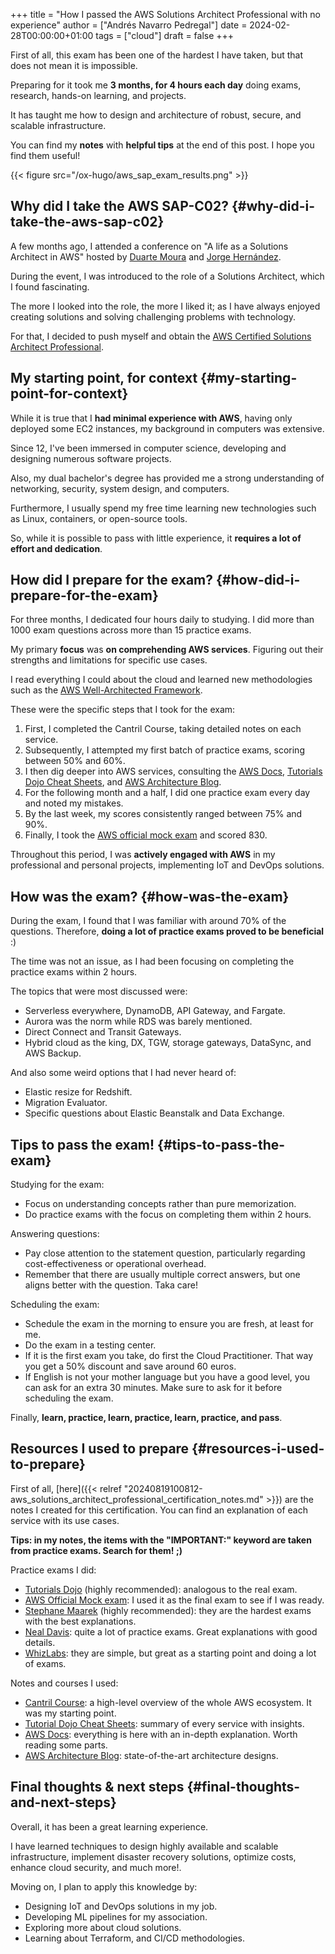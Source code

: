 +++
title = "How I passed the AWS Solutions Architect Professional with no experience"
author = ["Andrés Navarro Pedregal"]
date = 2024-02-28T00:00:00+01:00
tags = ["cloud"]
draft = false
+++

First of all, this exam has been one of the hardest I have taken, but that does not mean it is impossible.

Preparing for it took me **3 months, for 4 hours each day** doing exams, research, hands-on learning, and projects.

It has taught me how to design and architecture of robust, secure, and scalable infrastructure.

You can find my **notes** with **helpful tips** at the end of this post. I hope you find them useful!

{{< figure src="/ox-hugo/aws_sap_exam_results.png" >}}


## Why did I take the AWS SAP-C02? {#why-did-i-take-the-aws-sap-c02}

A few months ago, I attended a conference on "A life as a Solutions Architect in AWS" hosted by [Duarte Moura](https://www.linkedin.com/in/duarte-moura/) and [Jorge Hernández](https://www.linkedin.com/in/jorge-hern%C3%A1ndez-su%C3%A1rez-9a38011b8/).

During the event, I was introduced to the role of a Solutions Architect, which I found fascinating.

The more I looked into the role, the more I liked it; as I have always enjoyed creating solutions and solving challenging problems with technology.

For that, I decided to push myself and obtain the [AWS Certified Solutions Architect Professional](https://aws.amazon.com/certification/certified-solutions-architect-professional/).


## My starting point, for context {#my-starting-point-for-context}

While it is true that I **had minimal experience with AWS**, having only deployed some EC2 instances, my background in computers was extensive.

Since 12, I've been immersed in computer science, developing and designing numerous software projects.

Also, my dual bachelor's degree has provided me a strong understanding of networking, security, system design, and computers.

Furthermore, I usually spend my free time learning new technologies such as Linux, containers, or open-source tools.

So, while it is possible to pass with little experience, it **requires a lot of effort and dedication**.


## How did I prepare for the exam? {#how-did-i-prepare-for-the-exam}

For three months, I dedicated four hours daily to studying. I did more than 1000 exam questions across more than 15 practice exams.

My primary **focus** was **on comprehending AWS services**. Figuring out their strengths and limitations for specific use cases.

I read everything I could about the cloud and learned new methodologies such as the [AWS Well-Architected Framework](https://docs.aws.amazon.com/wellarchitected/latest/framework/welcome.html).

These were the specific steps that I took for the exam:

1.  First, I completed the Cantril Course, taking detailed notes on each service.
2.  Subsequently, I attempted my first batch of practice exams, scoring between 50% and 60%.
3.  I then dig deeper into AWS services, consulting the [AWS Docs](https://docs.aws.amazon.com/), [Tutorials Dojo Cheat Sheets](https://tutorialsdojo.com/aws-cheat-sheets/), and [AWS Architecture Blog](https://aws.amazon.com/blogs/architecture/).
4.  For the following month and a half, I did one practice exam every day and noted my mistakes.
5.  By the last week, my scores consistently ranged between 75% and 90%.
6.  Finally, I took the [AWS official mock exam](https://explore.skillbuilder.aws/learn/course/external/view/elearning/14953/exam-prep-aws-certified-solutions-architect-professional-sap-c02-with-practice-material) and scored 830.

Throughout this period, I was **actively engaged with AWS** in my professional and personal projects, implementing IoT and DevOps solutions.


## How was the exam? {#how-was-the-exam}

During the exam, I found that I was familiar with around 70% of the questions. Therefore, **doing a lot of practice exams proved to be beneficial** :)

The time was not an issue, as I had been focusing on completing the practice exams within 2 hours.

The topics that were most discussed were:

-   Serverless everywhere, DynamoDB, API Gateway, and Fargate.
-   Aurora was the norm while RDS was barely mentioned.
-   Direct Connect and Transit Gateways.
-   Hybrid cloud as the king, DX, TGW, storage gateways, DataSync, and AWS Backup.

And also some weird options that I had never heard of:

-   Elastic resize for Redshift.
-   Migration Evaluator.
-   Specific questions about Elastic Beanstalk and Data Exchange.


## Tips to pass the exam! {#tips-to-pass-the-exam}

Studying for the exam:

-   Focus on understanding concepts rather than pure memorization.
-   Do practice exams with the focus on completing them within 2 hours.

Answering questions:

-   Pay close attention to the statement question, particularly regarding cost-effectiveness or operational overhead.
-   Remember that there are usually multiple correct answers, but one aligns better with the question. Taka care!

Scheduling the exam:

-   Schedule the exam in the morning to ensure you are fresh, at least for me.
-   Do the exam in a testing center.
-   If it is the first exam you take, do first the Cloud Practitioner. That way you get a 50% discount and save around 60 euros.
-   If English is not your mother language but you have a good level, you can ask for an extra 30 minutes. Make sure to ask for it before scheduling the exam.

Finally, **learn, practice, learn, practice, learn, practice, and pass**.


## Resources I used to prepare {#resources-i-used-to-prepare}

First of all, [here]({{< relref "20240819100812-aws_solutions_architect_professional_certification_notes.md" >}}) are the notes I created for this certification. You can find an explanation of each service with its use cases.

**Tips: in my notes, the items with the "IMPORTANT:" keyword are taken from practice exams. Search for them! ;)**

Practice exams I did:

-   [Tutorials Dojo](https://tutorialsdojo.com/courses/aws-certified-solutions-architect-professional-practice-exams/) (highly recommended): analogous to the real exam.
-   [AWS Official Mock exam](https://explore.skillbuilder.aws/learn/course/external/view/elearning/14953/exam-prep-aws-certified-solutions-architect-professional-sap-c02-with-practice-material): I used it as the final exam to see if I was ready.
-   [Stephane Maarek](https://www.udemy.com/course/practice-exam-aws-certified-solutions-architect-professional/?couponCode=ST22FS22724) (highly recommended): they are the hardest exams with the best explanations.
-   [Neal Davis](https://www.udemy.com/course/aws-certified-solutions-architect-professional-aws-practice-exams): quite a lot of practice exams. Great explanations with good details.
-   [WhizLabs](https://www.whizlabs.com/aws-solutions-architect-professional/): they are simple, but great as a starting point and doing a lot of exams.

Notes and courses I used:

-   [Cantril Course](https://learn.cantrill.io/p/aws-certified-solutions-architect-professional): a high-level overview of the whole AWS ecosystem. It was my starting point.
-   [Tutorial Dojo Cheat Sheets](https://tutorialsdojo.com/aws-cheat-sheets/): summary of every service with insights.
-   [AWS Docs](https://docs.aws.amazon.com/): everything is here with an in-depth explanation. Worth reading some parts.
-   [AWS Architecture Blog](https://aws.amazon.com/blogs/architecture/): state-of-the-art architecture designs.


## Final thoughts &amp; next steps {#final-thoughts-and-next-steps}

Overall, it has been a great learning experience.

I have learned techniques to design highly available and scalable infrastructure, implement disaster recovery solutions, optimize costs, enhance cloud security, and much more!.

Moving on, I plan to apply this knowledge by:

-   Designing IoT and DevOps solutions in my job.
-   Developing ML pipelines for my association.
-   Exploring more about cloud solutions.
-   Learning about Terraform, and CI/CD methodologies.

